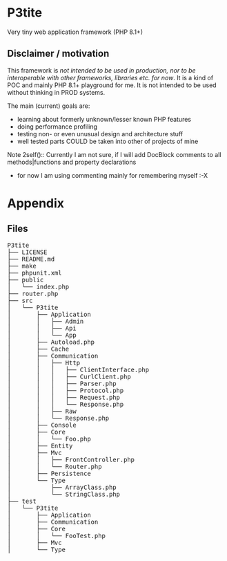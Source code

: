 # P3tite
Very tiny web application framework (PHP 8.1+)

## Disclaimer / motivation 

This framework is *not intended to be used in production, nor to be interoperable with other frameworks, libraries etc. for now*.
It is a kind of POC and mainly PHP 8.1+ playground for me. It is not intended to be used without thinking in PROD systems.

The main (current) goals are: 

- learning about formerly unknown/lesser known PHP features
- doing performance profiling
- testing non- or even unusual design and architecture stuff
- well tested parts COULD be taken into other of projects of mine  

Note 2self():: Currently I am not sure, if I will add DocBlock comments to all methods|functions and property declarations
- for now I am using commenting mainly for remembering myself :-X

# Appendix

## Files

<pre>
P3tite
├── LICENSE
├── README.md
├── make
├── phpunit.xml
├── public
│   └── index.php
├── router.php
├── src
│   └── P3tite
│       ├── Application
│       │   ├── Admin
│       │   ├── Api
│       │   └── App
│       ├── Autoload.php
│       ├── Cache
│       ├── Communication
│       │   ├── Http
│       │   │   ├── ClientInterface.php
│       │   │   ├── CurlClient.php
│       │   │   ├── Parser.php
│       │   │   ├── Protocol.php
│       │   │   ├── Request.php
│       │   │   └── Response.php
│       │   ├── Raw
│       │   └── Response.php
│       ├── Console
│       ├── Core
│       │   └── Foo.php
│       ├── Entity
│       ├── Mvc
│       │   ├── FrontController.php
│       │   └── Router.php
│       ├── Persistence
│       └── Type
│           ├── ArrayClass.php
│           └── StringClass.php
├── test
│   └── P3tite
│       ├── Application
│       ├── Communication
│       ├── Core
│       │   └── FooTest.php
│       ├── Mvc
│       └── Type

</pre>